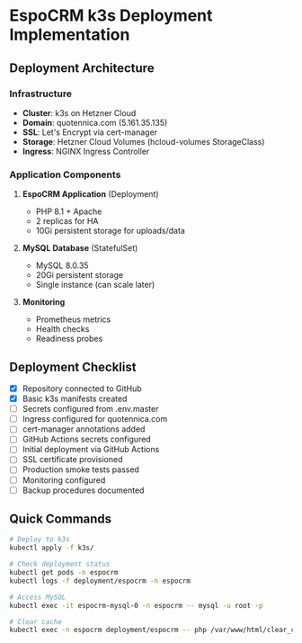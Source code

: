 # EspoCRM k3s Deployment Implementation

## Deployment Architecture

### Infrastructure
- **Cluster**: k3s on Hetzner Cloud
- **Domain**: quotennica.com (5.161.35.135)
- **SSL**: Let's Encrypt via cert-manager
- **Storage**: Hetzner Cloud Volumes (hcloud-volumes StorageClass)
- **Ingress**: NGINX Ingress Controller

### Application Components
1. **EspoCRM Application** (Deployment)
   - PHP 8.1 + Apache
   - 2 replicas for HA
   - 10Gi persistent storage for uploads/data
   
2. **MySQL Database** (StatefulSet)
   - MySQL 8.0.35
   - 20Gi persistent storage
   - Single instance (can scale later)

3. **Monitoring**
   - Prometheus metrics
   - Health checks
   - Readiness probes

## Deployment Checklist

- [x] Repository connected to GitHub
- [x] Basic k3s manifests created
- [ ] Secrets configured from .env.master
- [ ] Ingress configured for quotennica.com
- [ ] cert-manager annotations added
- [ ] GitHub Actions secrets configured
- [ ] Initial deployment via GitHub Actions
- [ ] SSL certificate provisioned
- [ ] Production smoke tests passed
- [ ] Monitoring configured
- [ ] Backup procedures documented

## Quick Commands

```bash
# Deploy to k3s
kubectl apply -f k3s/

# Check deployment status
kubectl get pods -n espocrm
kubectl logs -f deployment/espocrm -n espocrm

# Access MySQL
kubectl exec -it espocrm-mysql-0 -n espocrm -- mysql -u root -p

# Clear cache
kubectl exec -n espocrm deployment/espocrm -- php /var/www/html/clear_cache.php
```